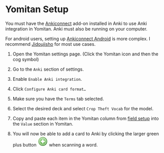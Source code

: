 # Yomitan Setup

You must have the [Ankiconnect](https://ankiweb.net/shared/info/2055492159) add-on installed in Anki to use Anki integration in Yomitan. Anki must also be running on your computer.

For android users, setting up [Ankiconnect Android](https://github.com/KamWithK/AnkiconnectAndroid/releases) is more complex. I recommend [Jidoujisho](https://github.com/arianneorpilla/jidoujisho/releases) for most use cases.

1. Open the Yomitan settings page. (Click the Yomitan icon and then the cog symbol)

2. Go to the `Anki` section of settings.

3. Enable `Enable Anki integration`.

4. Click `Configure Anki card format…`

5. Make sure you have the `Terms` tab selected.

6. Select the desired deck and select `Crop Theft Vocab` for the model.

7. Copy and paste each item in the Yomitan column from [field setup](../../README.md#field-setup) into the `Value` section in Yomitan.

8. You will now be able to add a card to Anki by clicking the larger green plus button ![](../images/yomitan_add_button.svg) when scanning a word.
